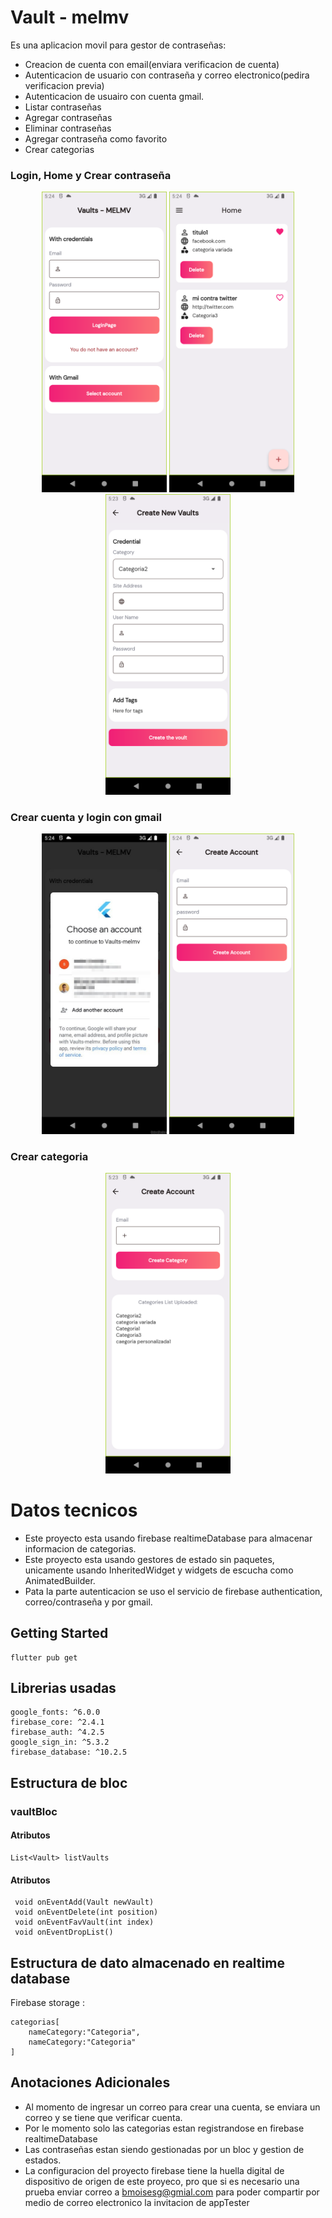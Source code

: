 # Vault - melmv

Es una aplicacion movil para gestor de contraseñas:

- Creacion de cuenta con email(enviara verificacion de cuenta)
- Autenticacion de usuario con contraseña y correo electronico(pedira verificacion previa)
- Autenticacion de usuairo con cuenta gmail.
- Listar contraseñas
- Agregar contraseñas
- Eliminar contraseñas
- Agregar contraseña como favorito
- Crear categorias

### Login, Home y Crear contraseña

<p align="center">
  <img src="./images/login.png" alt="Descripción de la imagen" width="200">
  <img src="./images/Home.png" alt="Descripción de la imagen" width="200">
  <img src="./images/crearcontra.png" alt="Descripción de la imagen" width="200">

### Crear cuenta y login con gmail

<p align="center">
  <img src="./images/logingmail.png" alt="Descripción de la imagen" width="200">
  <img src="./images/crearcuenta.png" alt="Descripción de la imagen" width="200">

### Crear categoria

<p align="center">
  <img src="./images/categorias.png" alt="Descripción de la imagen" width="200">

# Datos tecnicos

- Este proyecto esta usando firebase realtimeDatabase para almacenar informacion de categorias.
- Este proyecto esta usando gestores de estado sin paquetes, unicamente usando InheritedWidget y widgets de escucha como AnimatedBuilder.
- Pata la parte autenticacion se uso el servicio de firebase authentication, correo/contraseña y por gmail.

## Getting Started

```
flutter pub get
```

## Librerias usadas

```
google_fonts: ^6.0.0
firebase_core: ^2.4.1
firebase_auth: ^4.2.5
google_sign_in: ^5.3.2
firebase_database: ^10.2.5
```

## Estructura de bloc

### vaultBloc

#### Atributos

```
List<Vault> listVaults
```

#### Atributos

```
 void onEventAdd(Vault newVault)
 void onEventDelete(int position)
 void onEventFavVault(int index)
 void onEventDropList()
```

## Estructura de dato almacenado en realtime database

Firebase storage :

```
categorias[
    nameCategory:"Categoria",
    nameCategory:"Categoria"
]
```

## Anotaciones Adicionales

- Al momento de ingresar un correo para crear una cuenta, se enviara un correo y se tiene que verificar cuenta.
- Por le momento solo las categorias estan registrandose en firebase realtimeDatabase
- Las contraseñas estan siendo gestionadas por un bloc y gestion de estados.
- La configuracion del proyecto firebase tiene la huella digital de dispositivo de origen de este proyeco, pro que si es necesario una prueba enviar correo a bmoisesg@gmial.com para poder compartir por medio de correo electronico la invitacion de appTester

